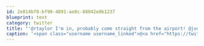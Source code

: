 ```yaml
---
id: 2e014bf8-bf90-4891-ae8c-88042e0b1237
blueprint: text
category: twitter
title: "'@rtaylor I'm in, probably come straight from the airport! @jvdw"
caption: '<span class="username username_linked">@<a href="https://twitter.com/rtaylor" title="Elon Musk">rtaylor</a></span> I''m in, probably come straight from the airport! <span class="username username_linked">@<a href="https://twitter.com/jvdw" title="John van der Woude">jvdw</a></span>'
---
```

